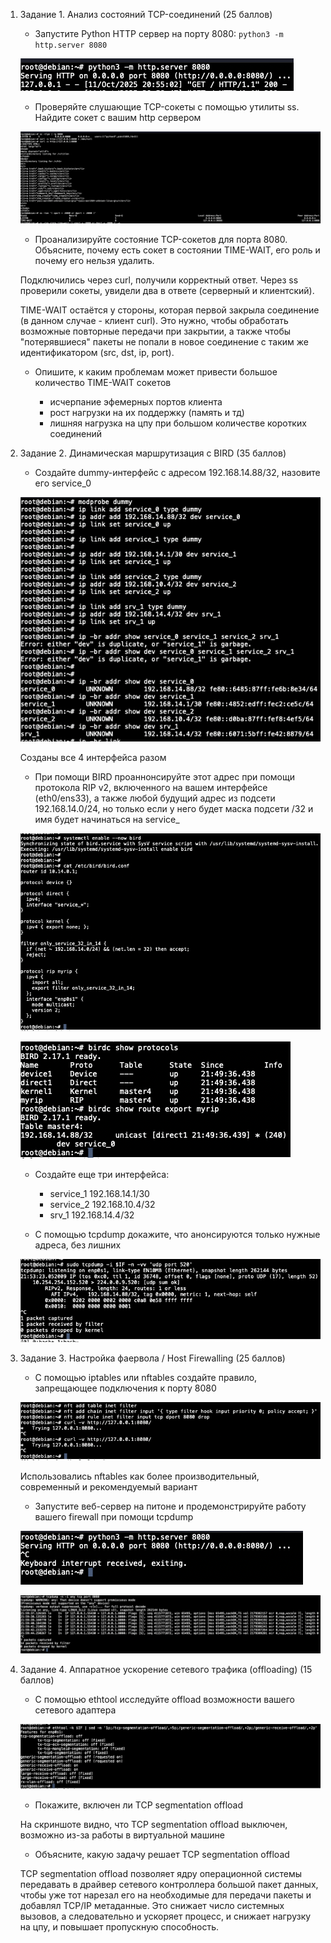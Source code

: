 1. Задание 1. Анализ состояний TCP-соединений (25 баллов)

    - Запустите Python HTTP сервер на порту 8080:
      `python3 -m http.server 8080`

   ![](./screenshots/http_server_first.png)

    - Проверяйте слушающие TCP-сокеты с помощью утилиты ss. Найдите сокет с вашим http сервером

   ![](./screenshots/ss_http_server.png)

    - Проанализируйте состояние TCP-сокетов для порта 8080. Объясните, почему есть сокет в состоянии TIME-WAIT, его роль
      и почему его нельзя удалить.

   Подключились через curl, получили корректный ответ. Через ss проверили сокеты, увидели два в ответе (серверный и
   клиентский).

   TIME-WAIT остаётся у стороны, которая первой закрыла соединение (в данном случае - клиент curl). Это нужно, чтобы
   обработать возможные повторные передачи при закрытии, а также чтобы "потерявшиеся" пакеты не попали в новое
   соединение с таким же идентификатором (src, dst, ip, port).

    - Опишите, к каким проблемам может привести большое количество TIME-WAIT сокетов

        - исчерпание эфемерных портов клиента
        - рост нагрузки на их поддержку (память и тд)
        - лишняя нагрузка на цпу при большом количестве коротких соединений

2. Задание 2. Динамическая маршрутизация с BIRD (35 баллов)

    - Создайте dummy-интерфейс с адресом 192.168.14.88/32, назовите его service_0

   ![](./screenshots/interfaces.png)

   Созданы все 4 интерфейса разом

    - При помощи BIRD проаннонсируйте этот адрес при помощи протокола RIP v2, включенного на вашем интерфейсе
      (eth0/ens33), а также любой будущий адрес из подсети 192.168.14.0/24, но только если у него будет маска подсети
      /32 и имя будет начинаться на service_

   ![](./screenshots/bird2.png)

   ![](./screenshots/bird2_show.png)

    - Создайте еще три интерфейса:
        - service_1 192.168.14.1/30
        - service_2 192.168.10.4/32
        - srv_1 192.168.14.4/32

    - С помощью tcpdump докажите, что анонсируются только нужные адреса, без лишних

   ![](./screenshots/bird2_tcpdump.png)

3. Задание 3. Настройка фаервола / Host Firewalling (25 баллов)

    - С помощью iptables или nftables создайте правило, запрещающее подключения к порту 8080

   ![](./screenshots/nftables_rule.png)

   Использовались nftables как более производительный, современный и рекомендуемый вариант

    - Запустите веб-сервер на питоне и продемонстрируйте работу вашего firewall при помощи tcpdump

   ![](./screenshots/nftables_server.png)

   ![](./screenshots/nftables_tcpdump.png)

4. Задание 4. Аппаратное ускорение сетевого трафика (offloading) (15 баллов)

    - С помощью ethtool исследуйте offload возможности вашего сетевого адаптера

   ![](./screenshots/ethtool.png)

    - Покажите, включен ли TCP segmentation offload

   На скриншоте видно, что TCP segmentation offload выключен, возможно из-за работы в виртуальной машине

    - Объясните, какую задачу решает TCP segmentation offload

   TCP segmentation offload позволяет ядру операционной системы передавать в драйвер сетевого контроллера большой пакет
   данных, чтобы уже тот нарезал его на необходимые для передачи пакеты и добавлял TCP/IP метаданные. Это снижает число
   системных вызовов, а следовательно и ускоряет процесс, и снижает нагрузку на цпу, и повышает пропускную способность.
